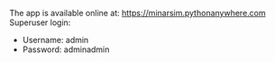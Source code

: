 The app is available online at: https://minarsim.pythonanywhere.com<br>
Superuser login:<br>
 - Username: admin<br>
 - Password: adminadmin<br>
